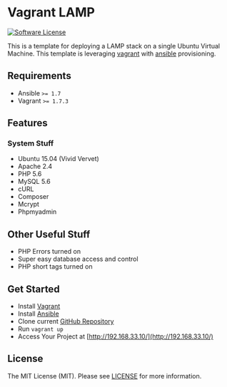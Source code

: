 Vagrant LAMP
==========

[![Software License](https://img.shields.io/badge/license-MIT-brightgreen.svg?style=flat-square)](LICENSE.md)

This is a template for deploying a LAMP stack on a single Ubuntu Virtual Machine.
This template is leveraging [vagrant](https://www.vagrantup.com/) with
[ansible](http://www.ansible.com/home) provisioning.

## Requirements
* Ansible `>= 1.7`
* Vagrant `>= 1.7.3`

## Features
### System Stuff

- Ubuntu 15.04 (Vivid Vervet)
- Apache 2.4
- PHP 5.6
- MySQL 5.6
- cURL
- Composer
- Mcrypt
- Phpmyadmin

## Other Useful Stuff

- PHP Errors turned on
- Super easy database access and control
- PHP short tags turned on

## Get Started

* Install [Vagrant](https://www.vagrantup.com/)
* Install [Ansible](http://www.ansible.com/home)
* Clone current [GitHub Repository](https://github.com/AlexeyIM/vagrant-lamp)
* Run ``` vagrant up ```
* Access Your Project at [http://192.168.33.10/](http://192.168.33.10/)

## License

The MIT License (MIT). Please see [LICENSE](LICENSE) for more information.